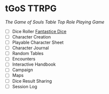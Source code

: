 # tGoS TTRPG
_The Game of Souls Table Top Role Playing Game_

- [ ] Dice Roller [Fantastice Dice](https://fantasticdice.games)
- [ ] Character Creation
- [ ] Playable Character Sheet
- [ ] Character Journal
- [ ] Random Tables
- [ ] Encounters
- [ ] Interactive Handbook
- [ ] Campaign
- [ ] Maps
- [ ] Dice Result Sharing
- [ ] Session Log